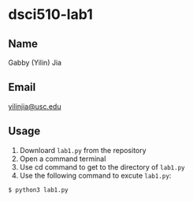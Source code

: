 # dsci510-lab1
## Name
Gabby (Yilin) Jia
## Email
yilinjia@usc.edu
## Usage
1. Downloard `lab1.py` from the repository
2. Open a command terminal
3. Use cd command to get to the directory of `lab1.py`
4. Use the following command to excute `lab1.py`:

```
$ python3 lab1.py
```
